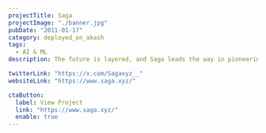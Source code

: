 ```yaml
---
projectTitle: Saga
projectImage: "./banner.jpg"
pubDate: "2011-01-17"
category: deployed_on_akash
tags:
  - AI & ML
description: The future is layered, and Saga leads the way in pioneering scalable Web3 infrastructure, empowering creators to imagine, build, and succeed.

twitterLink: "https://x.com/Sagaxyz__"
websiteLink: "https://www.saga.xyz/"

ctaButton:
  label: View Project
  link: "https://www.saga.xyz/"
  enable: true
---
```

